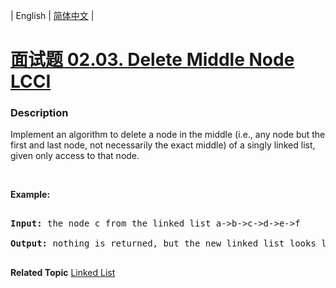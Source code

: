 | English | [简体中文](README.md) |

# [面试题 02.03. Delete Middle Node LCCI](https://leetcode-cn.com/problems/delete-middle-node-lcci)
 ### Description
<p>Implement an algorithm to delete a node in the middle (i.e., any node but the first and last node, not necessarily the exact middle) of a singly linked list, given only access to that node.</p>

<p>&nbsp;</p>

<p><strong>Example: </strong></p>

<pre>
<strong>Input: </strong>the node c from the linked list a-&gt;b-&gt;c-&gt;d-&gt;e-&gt;f
<strong>Output: </strong>nothing is returned, but the new linked list looks like a-&gt;b-&gt;d-&gt;e-&gt;f
</pre>

**Related Topic**  [Linked List](https://leetcode-cn.com/tag/linked-list) 